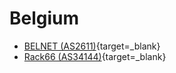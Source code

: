 # Belgium

- [BELNET (AS2611)](http://www.belnet.be/en/index2.php?upnr=176){target=_blank}
- [Rack66 (AS34144)](http://www.rack66.com/nl/support/traceroute/){target=_blank}
